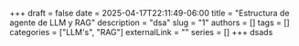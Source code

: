 +++ 
draft = false
date = 2025-04-17T22:11:49-06:00
title = "Estructura de agente de LLM y RAG"
description = "dsa"
slug = "1"
authors = []
tags = []
categories = ["LLM's", "RAG"]
externalLink = ""
series = []
+++
dsads
